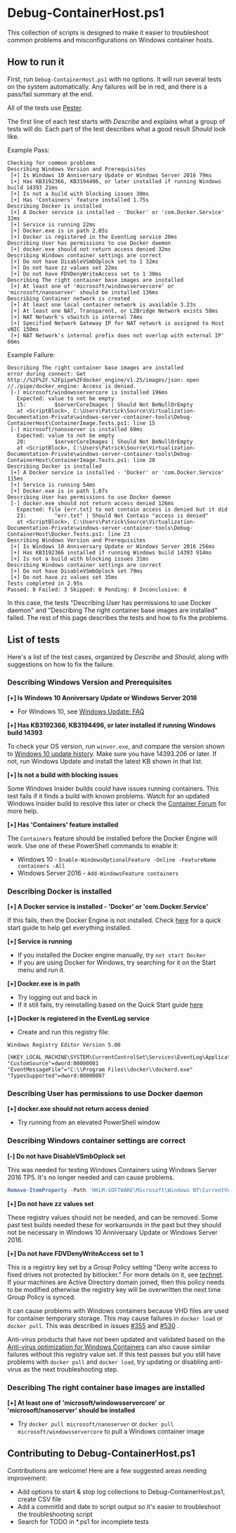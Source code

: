 # Debug-ContainerHost.ps1
This collection of scripts is designed to make it easier to troubleshoot common problems and misconfigurations on Windows container hosts.


## How to run it
First, run `Debug-ContainerHost.ps1` with no options. It will run several tests on the system automatically. Any failures will be in red, and there is a pass/fail summary at the end.

All of the tests use [Pester](https://github.com/pester/Pester/wiki). 

The first line of each test starts with _Describe_ and explains what a group of tests will do. Each part of the test describes what a good result _Should_ look like.

Example Pass:

```none
Checking for common problems
Describing Windows Version and Prerequisites
 [+] Is Windows 10 Anniversary Update or Windows Server 2016 79ms
 [+] Has KB3192366, KB3194496, or later installed if running Windows build 14393 21ms
 [+] Is not a build with blocking issues 30ms
 [+] Has 'Containers' feature installed 1.75s
Describing Docker is installed
 [+] A Docker service is installed - 'Docker' or 'com.Docker.Service'  32ms
 [+] Service is running 22ms
 [+] Docker.exe is in path 2.05s
 [+] Docker is registered in the EventLog service 20ms
Describing User has permissions to use Docker daemon
 [+] docker.exe should not return access denied 32ms
Describing Windows container settings are correct
 [+] Do not have DisableVSmbOplock set to 1 32ms
 [+] Do not have zz values set 22ms
 [+] Do not have FDVDenyWriteAccess set to 1 30ms
Describing The right container base images are installed
 [+] At least one of 'microsoft/windowsservercore' or 'microsoft/nanoserver' should be installed 136ms
Describing Container network is created
 [+] At least one local container network is available 3.23s
 [+] At least one NAT, Transparent, or L2Bridge Network exists 58ms
 [+] NAT Network's vSwitch is internal 74ms
 [+] Specified Network Gateway IP for NAT network is assigned to Host vNIC 150ms
 [+] NAT Network's internal prefix does not overlap with external IP' 66ms
```

Example Failure:

```none
Describing The right container base images are installed
error during connect: Get http://%2F%2F.%2Fpipe%2Fdocker_engine/v1.25/images/json: open //./pipe/docker_engine: Access is denied.
 [-] microsoft/windowsservercore is installed 196ms
   Expected: value to not be empty
   15:         $serverCoreImages | Should Not BeNullOrEmpty
   at <ScriptBlock>, C:\Users\Patrick\Source\Virtualization-Documentation-Private\windows-server-container-tools\Debug-ContainerHost\ContainerImage.Tests.ps1: line 15
 [-] microsoft/nanoserver is installed 69ms
   Expected: value to not be empty
   20:         $serverCoreImages | Should Not BeNullOrEmpty
   at <ScriptBlock>, C:\Users\Patrick\Source\Virtualization-Documentation-Private\windows-server-container-tools\Debug-ContainerHost\ContainerImage.Tests.ps1: line 20
Describing Docker is installed
 [+] A Docker service is installed - 'Docker' or 'com.Docker.Service'  115ms
 [+] Service is running 54ms
 [+] Docker.exe is in path 1.07s
Describing User has permissions to use Docker daemon
 [-] docker.exe should not return access denied 126ms
   Expected: file {err.txt} to not contain access is denied but it did
   23:         "err.txt" | Should Not Contain "access is denied"
   at <ScriptBlock>, C:\Users\Patrick\Source\Virtualization-Documentation-Private\windows-server-container-tools\Debug-ContainerHost\Docker.Tests.ps1: line 23
Describing Windows Version and Prerequisites
 [+] Is Windows 10 Anniversary Update or Windows Server 2016 256ms
 [+] Has KB3192366 installed if running Windows build 14393 914ms
 [+] Is not a build with blocking issues 31ms
Describing Windows container settings are correct
 [+] Do not have DisableVSmbOplock set 79ms
 [+] Do not have zz values set 35ms
Tests completed in 2.95s
Passed: 8 Failed: 3 Skipped: 0 Pending: 0 Inconclusive: 0
```

In this case, the tests "Describing User has permissions to use Docker daemon" and "Describing The right container base images are installed" failed. The rest of this page describes the tests and how to fix the problems.



## List of tests
Here's a list of the test cases, organized by _Describe_ and _Should_, along with suggestions on how to fix the failure.

### Describing Windows Version and Prerequisites
**[+] Is Windows 10 Anniversary Update or Windows Server 2016**

- For Windows 10, see [Windows Update: FAQ](http://go.microsoft.com/fwlink/p/?LinkID=698739)


**[+] Has KB3192366, KB3194496, or later installed if running Windows build 14393**

To check your OS version, run `winver.exe`, and compare the version shown to [Windows 10 update history](https://support.microsoft.com/en-us/help/12387/windows-10-update-history). 
Make sure you have 14393.206 or later. If not, run Windows Update and install the latest KB shown in that list.

**[+] Is not a build with blocking issues**

Some Windows Insider builds could have issues running containers. This test fails if it finds a build with known problems. Watch for an updated Windows Insider build to resolve this later or check the [Container Forum](https://social.msdn.microsoft.com/Forums/en-US/home?forum=windowscontainers) for more help.

**[+] Has 'Containers' feature installed**

The `Containers` feature should be installed before the Docker Engine will work. Use one of these PowerShell commands to enable it:

- Windows 10 - `Enable-WindowsOptionalFeature -Online -FeatureName containers -All`
- Windows Server 2016 - `Add-WindowsFeature containers`


### Describing Docker is installed
**[+] A Docker service is installed - 'Docker' or 'com.Docker.Service'**

If this fails, then the Docker Engine is not installed. Check [here](http://aka.ms/windowscontainers) for a quick start guide to help get everything installed.

**[+] Service is running**

- If you installed the Docker engine manually, try `net start Docker`
- If you are using Docker for Windows, try searching for it on the Start menu and run it.

**[+] Docker.exe is in path**

- Try logging out and back in
- If it still fails, try reinstalling based on the Quick Start guide [here](http://aka.ms/windowscontainers) 

**[+] Docker is registered in the EventLog service**

- Create and run this registry file: 
```
Windows Registry Editor Version 5.00

[HKEY_LOCAL_MACHINE\SYSTEM\CurrentControlSet\Services\EventLog\Application\docker]
"CustomSource"=dword:00000001
"EventMessageFile"="C:\\Program Files\\docker\\dockerd.exe"
"TypesSupported"=dword:00000007

```

### Describing User has permissions to use Docker daemon
**[+] docker.exe should not return access denied**

- Try running from an elevated PowerShell window

### Describing Windows container settings are correct
**[-] Do not have DisableVSmbOplock set**

This was needed for testing Windows Containers using Windows Server 2016 TP5. It's no longer needed and can cause problems.
```powershell
Remove-ItemProperty -Path 'HKLM:SOFTWARE\Microsoft\Windows NT\CurrentVersion\Virtualization\Containers' -Name VSmbDisableOplocks
```

**[+] Do not have zz values set**

These registry values should not be needed, and can be removed. Some past test builds needed these for workarounds in the past but they should not be necessary in Windows 10 Anniversary Update or Windows Server 2016.


**[+] Do not have FDVDenyWriteAccess set to 1**

This is a registry key set by a Group Policy setting "Deny write access to fixed drives not protected by bitlocker." For more details on it, see [technet](https://technet.microsoft.com/en-us/library/ee706521(v=ws.10).aspx#BKMK_driveaccess1). If your machines are Active Directory domain joined, then this policy needs to be modified otherwise the registry key will be overwritten the next time Group Policy is synced.

It can cause problems with Windows containers because VHD files are used for container temporary storage. This may cause failures in `docker load` or `docker pull`. This was described in issues [#355](https://github.com/Microsoft/Virtualization-Documentation/issues/355) and [#530](https://github.com/Microsoft/Virtualization-Documentation/issues/530) . 

Anti-virus products that have not been updated and validated based on the [Anti-virus optimization for Windows Containers](https://msdn.microsoft.com/en-us/windows/hardware/drivers/ifs/anti-virus-optimization-for-windows-containers) can also cause similar failures without this registry value set. If this test passes but you still have problems with `docker pull` and `docker load`, try updating or disabling anti-virus as the next troubleshooting step.

### Describing The right container base images are installed
**[+] At least one of 'microsoft/windowsservercore' or 'microsoft/nanoserver' should be installed**

- Try `docker pull microsoft/nanoserver` or `docker pull microsoft/windowsservercore` to pull a Windows container image

## Contributing to Debug-ContainerHost.ps1
Contributions are welcome! Here are a few suggested areas needing improvement:
- Add options to start & stop log collections to Debug-ContainerHost.ps1, create CSV file
- Add a commitId and date to script output so it's easier to troubleshoot the troubleshooting script
- Search for TODO in *.ps1 for incomplete tests
